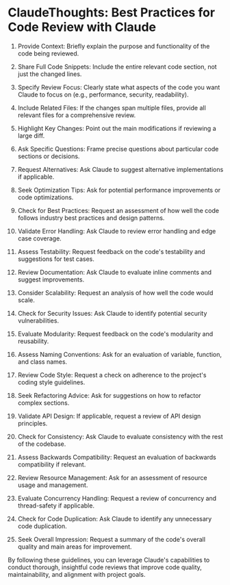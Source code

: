 # ClaudeThoughts: Best Practices for Code Review with Claude

1. Provide Context: Briefly explain the purpose and functionality of the code being reviewed.

2. Share Full Code Snippets: Include the entire relevant code section, not just the changed lines.

3. Specify Review Focus: Clearly state what aspects of the code you want Claude to focus on (e.g., performance, security, readability).

4. Include Related Files: If the changes span multiple files, provide all relevant files for a comprehensive review.

5. Highlight Key Changes: Point out the main modifications if reviewing a large diff.

6. Ask Specific Questions: Frame precise questions about particular code sections or decisions.

7. Request Alternatives: Ask Claude to suggest alternative implementations if applicable.

8. Seek Optimization Tips: Ask for potential performance improvements or code optimizations.

9. Check for Best Practices: Request an assessment of how well the code follows industry best practices and design patterns.

10. Validate Error Handling: Ask Claude to review error handling and edge case coverage.

11. Assess Testability: Request feedback on the code's testability and suggestions for test cases.

12. Review Documentation: Ask Claude to evaluate inline comments and suggest improvements.

13. Consider Scalability: Request an analysis of how well the code would scale.

14. Check for Security Issues: Ask Claude to identify potential security vulnerabilities.

15. Evaluate Modularity: Request feedback on the code's modularity and reusability.

16. Assess Naming Conventions: Ask for an evaluation of variable, function, and class names.

17. Review Code Style: Request a check on adherence to the project's coding style guidelines.

18. Seek Refactoring Advice: Ask for suggestions on how to refactor complex sections.

19. Validate API Design: If applicable, request a review of API design principles.

20. Check for Consistency: Ask Claude to evaluate consistency with the rest of the codebase.

21. Assess Backwards Compatibility: Request an evaluation of backwards compatibility if relevant.

22. Review Resource Management: Ask for an assessment of resource usage and management.

23. Evaluate Concurrency Handling: Request a review of concurrency and thread-safety if applicable.

24. Check for Code Duplication: Ask Claude to identify any unnecessary code duplication.

25. Seek Overall Impression: Request a summary of the code's overall quality and main areas for improvement.

By following these guidelines, you can leverage Claude's capabilities to conduct thorough, insightful code reviews that improve code quality, maintainability, and alignment with project goals.
